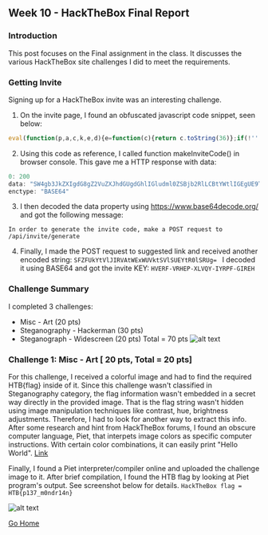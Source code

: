 ## Week 10 - HackTheBox Final Report           
### Introduction
This post focuses on the Final assignment in the class. It discusses the various
HackTheBox site challenges I did to meet the requirements.

### Getting Invite
Signing up for a HackTheBox invite was an interesting challenge. 
1.  On the invite page, I found an obfuscated javascript code snippet, seen below:
```javascript
eval(function(p,a,c,k,e,d){e=function(c){return c.toString(36)};if(!''.replace(/^/,String)){while(c--){d[c.toString(a)]=k[c]||c.toString(a)}k=[function(e){return d[e]}];e=function(){return'\\w+'};c=1};while(c--){if(k[c]){p=p.replace(new RegExp('\\b'+e(c)+'\\b','g'),k[c])}}return p}('1 i(4){h 8={"4":4};$.9({a:"7",5:"6",g:8,b:\'/d/e/n\',c:1(0){3.2(0)},f:1(0){3.2(0)}})}1 j(){$.9({a:"7",5:"6",b:\'/d/e/k/l/m\',c:1(0){3.2(0)},f:1(0){3.2(0)}})}',24,24,'response|function|log|console|code|dataType|json|POST|formData|ajax|type|url|success|api|invite|error|data|var|verifyInviteCode|makeInviteCode|how|to|generate|verify'.split('|'),0,{}))
```

2. Using this code as reference, I called function makeInviteCode() in browser console. 
 This gave me a HTTP response with data:
``` javascript
0: 200
data: "SW4gb3JkZXIgdG8gZ2VuZXJhdGUgdGhlIGludml0ZSBjb2RlLCBtYWtlIGEgUE9TVCByZXF1ZXN0IHRvIC9hcGkvaW52aXRlL2dlbmVyYXRl"
enctype: "BASE64"
```
3. I then decoded the data property using https://www.base64decode.org/ and got the following message:

```In order to generate the invite code, make a POST request to /api/invite/generate```

4. Finally, I made the POST request to suggested link and received another encoded string:
```SFZFUkYtVlJIRVAtWExWUVktSVlSUEYtR0lSRUg= ```
I decoded it using BASE64 and got the invite KEY: 
```HVERF-VRHEP-XLVQY-IYRPF-GIREH```

### Challenge Summary
I completed 3 challenges:
*   Misc - Art  (20 pts)
*   Steganography - Hackerman (30 pts)
*   Steganograph - Widescreen (20 pts)
Total = 70 pts
 ![alt text](../images/final_summary.jpg "Challenge summary")


### Challenge 1: Misc - Art [ 20 pts, Total = 20 pts]
For this challenge, I received a colorful image and had to find the required HTB{flag} inside of it.
Since this challenge wasn't classified in Steganography category, the flag information wasn't embedded in a secret way directly in the provided image. That is the flag string wasn't hidden using
image manipulation techniques like contrast, hue, brightness adjustments. 
Therefore, I had to look for another way to extract this info. After some research and hint from HackTheBox forums, I found an obscure computer language, Piet, that interpets image colors as specific computer instructions. With certain color combinations, it can easily print "Hello World". 
[Link](https://en.wikipedia.org/wiki/Esoteric_programming_language#Piet)

Finally, I found a Piet interpreter/compiler online and uploaded the challenge image to it. After brief compilation, I found the HTB flag by looking at Piet program's output. See screenshot below for details. 
```HackTheBox flag = HTB{p137_m0ndr14n}```

 ![alt text](../images/final_ch1.jpg "Challenge 1 screenshot")


[Go Home](../index.md) 
